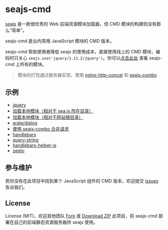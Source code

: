seajs-cmd
=========
[seajs](http://seajs.org/) 是一款很优秀的 Web 前端资源模块加载器，但 CMD 模块的构建则没有那么“简单”。

seajs-cmd 是业内常用 JavaScript 模块的 CMD 版本。

seajs-cmd 帮助使用者降低 seajs 的使用成本，直接使用线上的 CMD 模块，编码时只关心 `seajs.use('jquery/1.11.2/jquery')`。你可以[点击此处](https://github.com/nimojs/seajs-cmd/tree/gh-pages/cmd) 查看 seajs-cmd 上所有的模块。

> 模块的打包通过服务器实现，使用 [nginx-http-concat](https://github.com/alibaba/nginx-http-concat) 和 [seajs-combo](https://github.com/seajs/seajs-combo/issues/3)

示例
----
- [jquery](http://cmd.nimojs.com/examples/jquery.html)
- [加载本地模块（相对于 sea.js 所在目录）](http://cmd.nimojs.com/examples/local-relative.html)
- [加载本地模块（相对于网站根目录）](http://cmd.nimojs.com/examples/local-absolute.html)
- [arale/dialog](http://cmd.nimojs.com/examples/arale-dialog.html)
- [使用 seajs-combo 合并请求](http://cmd.nimojs.com/examples/arale-dialog-combo.html)
- [handlebars](http://cmd.nimojs.com/examples/handlebars.html)
- [query-string](http://cmd.nimojs.com/examples/query-string.html)
- [handlebars-helper-is](http://cmd.nimojs.com/examples/handlebars-helper-is.html)
- [zepto](http://cmd.nimojs.com/examples/zepto.html)


参与维护
-------
若你没有在此项目中找到某个 JavaScript 组件的 CMD 版本，欢迎提交 [issues](https://github.com/nimojs/rain/issues) 告诉我们。

<!--
等待确认最新版 spm 如何快速构建
若您熟悉 spm 可自行 [Fork](https://github.com/nimojs/seajs-cmd/fork) 此项目。
使用 spm 构建项目后提交 [Pull Requests](https://github.com/nimojs/rain/pulls) 给我们。

**构建方法：**

1. cd 切换到 seajs-cmd 目录下
2. 使用 spm 安装模块
3. 切换模块目录
4. 构建 CMD 模块和模块所有依赖项至 cmd 目录

```
$ cd /Users/nimojs/Documents/code/seajs-cmd
$ spm install jquery@1.11.2
$ cd spm_modules/jquery/1.11.2/
$ spm build --with-deps -O ../../../cmd

finish: build jquery@1.11.2 (1889ms)
```
-->
License
-------
License (MIT)，欢迎其他团队 [Fork](https://github.com/nimojs/seajs-cmd/fork) 或 [Download ZIP](https://github.com/nimojs/seajs-cmd/archive/gh-pages.zip) 此项目，将 seajs-cmd 部署在自己的前端静态资源服务器供 seajs 使用。
